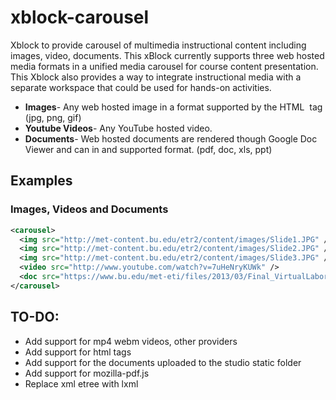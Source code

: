 xblock-carousel
=============
Xblock to provide carousel of multimedia instructional content including images, video, documents.
This xBlock currently supports three web hosted media formats in a unified media carousel for course content presentation. This Xblock also provides a way to integrate instructional media with a separate workspace that could be used for hands-on activities.

* **Images**- Any web hosted image in a format supported by the HTML <img> tag (jpg, png, gif) 
* **Youtube Videos**- Any YouTube hosted video.
* **Documents**- Web hosted documents are rendered though Google Doc Viewer and can in and supported format. (pdf, doc, xls, ppt)

Examples
--------
### Images, Videos and Documents
```xml
<carousel>
  <img src="http://met-content.bu.edu/etr2/content/images/Slide1.JPG" />
  <img src="http://met-content.bu.edu/etr2/content/images/Slide2.JPG" />
  <img src="http://met-content.bu.edu/etr2/content/images/Slide3.JPG" />
  <video src="http://www.youtube.com/watch?v=7uHeNryKUWk" />
  <doc src="https://www.bu.edu/met-eti/files/2013/03/Final_VirtualLaboratoriesForLearning.pdf" />
</carousel>
```

TO-DO: 
------

* Add support for mp4 webm videos, other providers
* Add support for html tags
* Add support for the documents uploaded to the studio static folder
* Add support for mozilla-pdf.js
* Replace xml etree with lxml 
